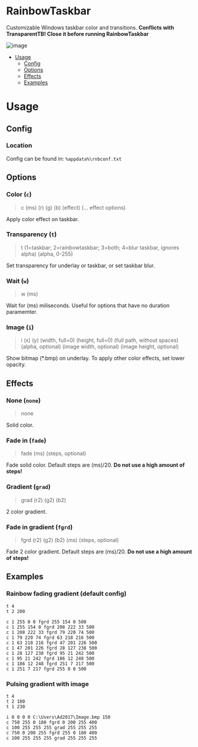 # RainbowTaskbar
Customizable Windows taskbar color and transitions.
**Conflicts with TransparentTB! Close it before running RainbowTaskbar**


![image](https://user-images.githubusercontent.com/39013925/127749893-c171da6b-6dc3-4539-8ccb-9f54dc2675cf.png)

- [Usage](#usage)
   - [Config](#config)
   - [Options](#options)
   - [Effects](#effects)
   - [Examples](#examples)


# Usage
## Config
### Location
Config can be found in: `%appdata%\rnbconf.txt`
## Options
### Color (`c`)
> c (ms) (r) (g) (b) (effect) (... effect options) 

Apply color effect on taskbar.


### Transparency (`t`)
> t (1=taskbar; 2=rainbowtaskbar; 3=both; 4=blur taskbar, ignores alpha) (alpha, 0-255)

Set transparency for underlay or taskbar, or set taskbar blur.


### Wait (`w`)
> w (ms)

Wait for (ms) miliseconds. Useful for options that have no duration paramemter.


### Image (`i`)
> i (x) (y) (width, full=0) (height, full=0) (full path, without spaces) (alpha, optional) (image width, optional) (image height, optional) 

Show bitmap (*.bmp) on underlay. To apply other color effects, set lower opacity.


## Effects
### None (`none`)
> none

Solid color.


### Fade in (`fade`)
> fade (ms) (steps, optional)

Fade solid color. Default steps are (ms)/20. **Do not use a high amount of steps!**


### Gradient (`grad`)
> grad (r2) (g2) (b2)

2 color gradient.


### Fade in gradient (`fgrd`)
> fgrd (r2) (g2) (b2) (ms) (steps, optional)

Fade 2 color gradient. Default steps are (ms)/20. **Do not use a high amount of steps!**

## Examples
### Rainbow fading gradient (default config)
```
t 4
t 2 200

c 1 255 0 0 fgrd 255 154 0 500
c 1 255 154 0 fgrd 208 222 33 500
c 1 208 222 33 fgrd 79 220 74 500
c 1 79 220 74 fgrd 63 218 216 500
c 1 63 218 216 fgrd 47 201 226 500
c 1 47 201 226 fgrd 28 127 238 500
c 1 28 127 238 fgrd 95 21 242 500
c 1 95 21 242 fgrd 186 12 248 500
c 1 186 12 248 fgrd 251 7 217 500
c 1 251 7 217 fgrd 255 0 0 500
```

### Pulsing gradient with image
```
t 4
t 2 180
t 1 230

i 0 0 0 0 C:\Users\Ad2017\Image.bmp 150
c 750 255 0 180 fgrd 0 200 255 400
c 100 255 255 255 grad 255 255 255
c 750 0 200 255 fgrd 255 0 180 400
c 100 255 255 255 grad 255 255 255
```
### 
